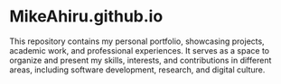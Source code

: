# MikeAhiru.github.io
This repository contains my personal portfolio, showcasing projects, academic work, and professional experiences. It serves as a space to organize and present my skills, interests, and contributions in different areas, including software development, research, and digital culture.
